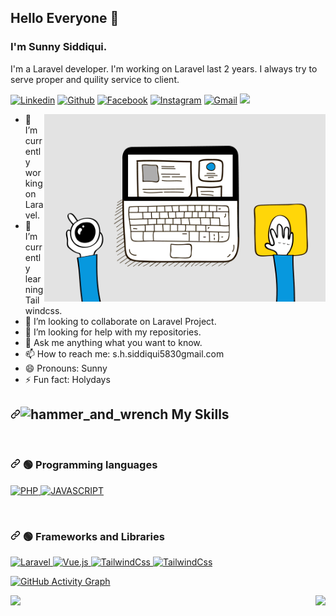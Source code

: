 ## Hello Everyone 👋
### I'm Sunny Siddiqui.
I'm a Laravel developer. I'm working on Laravel last 2 years. I always try to serve proper and quility service to client. 

<p align="left" dir="auto">
  <a href="https://www.linkedin.com/in/sanaul-haque-siddique-a10b6313a/" rel="nofollow"><img alt="Linkedin" title="Sunny Siddiqui Linkedin" src="https://camo.githubusercontent.com/a80d00f23720d0bc9f55481cfcd77ab79e141606829cf16ec43f8cacc7741e46/68747470733a2f2f696d672e736869656c64732e696f2f62616467652f4c696e6b6564496e2d3030373742353f7374796c653d666f722d7468652d6261646765266c6f676f3d6c696e6b6564696e266c6f676f436f6c6f723d7768697465" data-canonical-src="https://img.shields.io/badge/LinkedIn-0077B5?style=for-the-badge&amp;logo=linkedin&amp;logoColor=white" style="max-width: 100%;"></a>
  <a href="https://github.com/siddiqui3035"><img alt="Github" title="Sunny Siddiqui Github" src="https://camo.githubusercontent.com/fbc3df79ffe1a99e482b154b29262ecbb10d6ee4ed22faa82683aa653d72c4e1/68747470733a2f2f696d672e736869656c64732e696f2f62616467652f4769744875622d3130303030303f7374796c653d666f722d7468652d6261646765266c6f676f3d676974687562266c6f676f436f6c6f723d7768697465" data-canonical-src="https://img.shields.io/badge/GitHub-100000?style=for-the-badge&amp;logo=github&amp;logoColor=white" style="max-width: 100%;"></a>
  <a href="https://facebook.com/sunnysiddiqui040" rel="nofollow"><img alt="Facebook" title="Sunny Siddiqui FaceBook" src="https://camo.githubusercontent.com/2d1ffa69dd491ebeca01b2098cf8233dd09950ff5895abccd5b455ca442abc59/68747470733a2f2f696d672e736869656c64732e696f2f62616467652f46616365626f6f6b2d3138373746323f7374796c653d666f722d7468652d6261646765266c6f676f3d66616365626f6f6b266c6f676f436f6c6f723d7768697465" data-canonical-src="https://img.shields.io/badge/Facebook-1877F2?style=for-the-badge&amp;logo=facebook&amp;logoColor=white" style="max-width: 100%;"></a>
    <a href="https://www.instagram.com/sunnysiddiqui2" rel="nofollow"><img alt="Instagram" title="Sunny Siddiqui Instagram" src="https://camo.githubusercontent.com/b3d4671768bd0f9b6c8f410a25a96e0c5a4d135208d8910461e986f97e7985ab/68747470733a2f2f696d672e736869656c64732e696f2f62616467652f496e7374616772616d2d4534343035463f7374796c653d666f722d7468652d6261646765266c6f676f3d696e7374616772616d266c6f676f436f6c6f723d7768697465" data-canonical-src="https://img.shields.io/badge/Instagram-E4405F?style=for-the-badge&amp;logo=instagram&amp;logoColor=white" style="max-width: 100%;"></a>
  <a href="mailto:s.h.siddiqui5830@gmail.com"><img alt="Gmail" title="Sunny Siddiqui Gmail" src="https://camo.githubusercontent.com/571384769c09e0c66b45e39b5be70f68f552db3e2b2311bc2064f0d4a9f5983b/68747470733a2f2f696d672e736869656c64732e696f2f62616467652f476d61696c2d4431343833363f7374796c653d666f722d7468652d6261646765266c6f676f3d676d61696c266c6f676f436f6c6f723d7768697465" data-canonical-src="https://img.shields.io/badge/Gmail-D14836?style=for-the-badge&amp;logo=gmail&amp;logoColor=white" style="max-width: 100%;"></a>
  <a target="_blank" rel="noopener noreferrer" href="https://raw.githubusercontent.com/ShahriarShafin/ShahriarShafin/main/Assets/handshake.gif"><img src="https://raw.githubusercontent.com/ShahriarShafin/ShahriarShafin/main/Assets/handshake.gif" width="100px" style="max-width: 100%;"></a> 
</p>
<p><a target="_blank" rel="noopener noreferrer" href="https://github.com/siddiqui3035/siddiqui3035/blob/main/me.gif?raw=true"><img align="right" alt="GIF" src="https://github.com/siddiqui3035/siddiqui3035/blob/main/me.gif?raw=true" width="450" height="300" style="max-width: 100%;"></a></p>

- 🔭 I’m currently working on Laravel.
- 🌱 I’m currently learning Tailwindcss.
- 👯 I’m looking to collaborate on Laravel Project.
- 🤔 I’m looking for help with my repositories.
- 💬 Ask me anything what you want to know.
- 📫 How to reach me: s.h.siddiqui5830gmail.com
- 😄 Pronouns: Sunny
- ⚡ Fun fact: Holydays
<h2 dir="auto"><a id="user-content-️-my-skills" class="anchor" aria-hidden="true" href="#️-my-skills"><svg class="octicon octicon-link" viewBox="0 0 16 16" version="1.1" width="16" height="16" aria-hidden="true"><path fill-rule="evenodd" d="M7.775 3.275a.75.75 0 001.06 1.06l1.25-1.25a2 2 0 112.83 2.83l-2.5 2.5a2 2 0 01-2.83 0 .75.75 0 00-1.06 1.06 3.5 3.5 0 004.95 0l2.5-2.5a3.5 3.5 0 00-4.95-4.95l-1.25 1.25zm-4.69 9.64a2 2 0 010-2.83l2.5-2.5a2 2 0 012.83 0 .75.75 0 001.06-1.06 3.5 3.5 0 00-4.95 0l-2.5 2.5a3.5 3.5 0 004.95 4.95l1.25-1.25a.75.75 0 00-1.06-1.06l-1.25 1.25a2 2 0 01-2.83 0z"></path></svg></a><g-emoji class="g-emoji" alias="hammer_and_wrench" fallback-src="https://github.githubassets.com/images/icons/emoji/unicode/1f6e0.png"><img class="emoji" alt="hammer_and_wrench" height="20" width="20" src="https://github.githubassets.com/images/icons/emoji/unicode/1f6e0.png"></g-emoji> My Skills</h2>
<p align="left" dir="auto"> 
&emsp;
<h3 dir="auto"><a id="user-content--programming-languages" class="anchor" aria-hidden="true" href="#-programming-languages"><svg class="octicon octicon-link" viewBox="0 0 16 16" version="1.1" width="16" height="16" aria-hidden="true"><path fill-rule="evenodd" d="M7.775 3.275a.75.75 0 001.06 1.06l1.25-1.25a2 2 0 112.83 2.83l-2.5 2.5a2 2 0 01-2.83 0 .75.75 0 00-1.06 1.06 3.5 3.5 0 004.95 0l2.5-2.5a3.5 3.5 0 00-4.95-4.95l-1.25 1.25zm-4.69 9.64a2 2 0 010-2.83l2.5-2.5a2 2 0 012.83 0 .75.75 0 001.06-1.06 3.5 3.5 0 00-4.95 0l-2.5 2.5a3.5 3.5 0 004.95 4.95l1.25-1.25a.75.75 0 00-1.06-1.06l-1.25 1.25a2 2 0 01-2.83 0z"></path></svg></a>
🟢 Programming languages</h3>
<a href="https://www.php.net/" rel="nofollow">
    <img alt="PHP" src="https://camo.githubusercontent.com/7b2760883975adefbf172d0bb8b5be52d08e1863bbf8b264f2f6350cf980b4fc/68747470733a2f2f696d672e736869656c64732e696f2f62616467652f7068702d3835386462623f7374796c653d666f722d7468652d6261646765266c6f676f3d706870266c6f676f436f6c6f723d7768697465" data-canonical-src="https://img.shields.io/badge/php-858dbb?style=for-the-badge&amp;logo=php&amp;logoColor=white" style="max-width: 100%;">
</a>
<a href="https://developer.mozilla.org/en-US/docs/Web/JavaScript" rel="nofollow">
    <img alt="JAVASCRIPT" src="https://camo.githubusercontent.com/2da949c4a6926b7b7a2f1abade8a28727475a7bec6253dce548d11a56ba2a04f/68747470733a2f2f696d672e736869656c64732e696f2f62616467652f6a6176617363726970742d6566643731643f7374796c653d666f722d7468652d6261646765266c6f676f3d6a617661736372697074266c6f676f436f6c6f723d626c61636b" data-canonical-src="https://img.shields.io/badge/javascript-efd71d?style=for-the-badge&amp;logo=javascript&amp;logoColor=black" style="max-width: 100%;">
</a>
<p align="left" dir="auto"> 
&emsp;
 <h3 dir="auto"><a id="user-content--frameworks-and-libraries" class="anchor" aria-hidden="true" href="#-frameworks-and-libraries"><svg class="octicon octicon-link" viewBox="0 0 16 16" version="1.1" width="16" height="16" aria-hidden="true"><path fill-rule="evenodd" d="M7.775 3.275a.75.75 0 001.06 1.06l1.25-1.25a2 2 0 112.83 2.83l-2.5 2.5a2 2 0 01-2.83 0 .75.75 0 00-1.06 1.06 3.5 3.5 0 004.95 0l2.5-2.5a3.5 3.5 0 00-4.95-4.95l-1.25 1.25zm-4.69 9.64a2 2 0 010-2.83l2.5-2.5a2 2 0 012.83 0 .75.75 0 001.06-1.06 3.5 3.5 0 00-4.95 0l-2.5 2.5a3.5 3.5 0 004.95 4.95l1.25-1.25a.75.75 0 00-1.06-1.06l-1.25 1.25a2 2 0 01-2.83 0z"></path></svg></a>
🟢 Frameworks and Libraries</h3>
<a href="https://laravel.com" rel="nofollow"> 
     <img alt="Laravel" src="https://camo.githubusercontent.com/04ed10395635ce9eafbf82f9d85972dc505980f307fda881214f150e5c455560/68747470733a2f2f696d672e736869656c64732e696f2f62616467652f4c61726176656c2d6665323931613f7374796c653d666f722d7468652d6261646765266c6f676f3d6c61726176656c266c6f676f436f6c6f723d7768697465" data-canonical-src="https://img.shields.io/badge/Laravel-fe291a?style=for-the-badge&amp;logo=laravel&amp;logoColor=white" style="max-width: 100%;">
</a>
<a href="https://vuejs.org" rel="nofollow"> 
     <img alt="Vue.js" src="https://camo.githubusercontent.com/e83ace2e168ba0701be8f2970108954a92051a1c2f001b36132a485713606272/68747470733a2f2f696d672e736869656c64732e696f2f62616467652f5675656a732d3431623738333f7374796c653d666f722d7468652d6261646765266c6f676f3d7675652e6a73266c6f676f436f6c6f723d7768697465" data-canonical-src="https://img.shields.io/badge/Vuejs-41b783?style=for-the-badge&amp;logo=vue.js&amp;logoColor=white" style="max-width: 100%;">
</a>
<a href="https://getbootstrap.com" rel="nofollow">
    <img alt="TailwindCss" src="https://camo.githubusercontent.com/f42c2a4332f4ace83dcbe7abdf4d9328f7e7052526ee78716d630812369e845d/68747470733a2f2f696d672e736869656c64732e696f2f62616467652f626f6f7473747261702d3761313166323f7374796c653d666f722d7468652d6261646765266c6f676f3d626f6f747374726170266c6f676f436f6c6f723d7768697465" data-canonical-src="https://img.shields.io/badge/bootstrap-7a11f2?style=for-the-badge&amp;logo=bootstrap&amp;logoColor=white" style="max-width: 100%;">
</a> 
<a href="https://tailwindcss.com" rel="nofollow"> 
    <img alt="TailwindCss" src="https://camo.githubusercontent.com/61b25989ff1f740c1dd747c132cba7ddfdfae2ff7c46f1ae330489bc91c2d663/68747470733a2f2f696d672e736869656c64732e696f2f62616467652f7461696c77696e646373732d3037623664353f7374796c653d666f722d7468652d6261646765266c6f676f3d7461696c77696e64637373266c6f676f436f6c6f723d7768697465" data-canonical-src="https://img.shields.io/badge/tailwindcss-07b6d5?style=for-the-badge&amp;logo=tailwindcss&amp;logoColor=white" style="max-width: 100%;">
</a>
</p>
<p dir="auto"><a target="_blank" rel="noopener noreferrer" href="https://activity-graph.herokuapp.com/graph?username=siddiqui3035"><img src="https://activity-graph.herokuapp.com/graph?username=siddiqui3035" alt="GitHub Activity Graph" data-canonical-src="https://activity-graph.herokuapp.com/graph?username=siddiqui3035" style="max-width: 100%;"></a></p>
<p><a target="_blank" rel="noopener noreferrer" href="https://camo.githubusercontent.com/0ba67d93404889444a510f469d20b50b61434be54c162d1578d52d5d10d82154/68747470733a2f2f6769746875622d726561646d652d73746174732e76657263656c2e6170702f6170692f746f702d6c616e67732f3f757365726e616d653d637365746f77686964"><img align="left" src="https://camo.githubusercontent.com/0ba67d93404889444a510f469d20b50b61434be54c162d1578d52d5d10d82154/68747470733a2f2f6769746875622d726561646d652d73746174732e76657263656c2e6170702f6170692f746f702d6c616e67732f3f757365726e616d653d637365746f77686964" data-canonical-src="https://github-readme-stats.vercel.app/api/top-langs/?username=siddiqui3035" style="max-width: 100%;"></a></p>
<p><a target="_blank" rel="noopener noreferrer" href="https://github-readme-stats.vercel.app/api?username=siddiqui3035&amp;show_icons=true"><img align="right" src="https://github-readme-stats.vercel.app/api?username=siddiqui3035&amp;show_icons=true" data-canonical-src="https://github-readme-stats.vercel.app/api?username=siddiqui3035&amp;show_icons=true" style="max-width: 100%;"></a></p>

